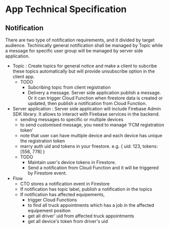 # App Technical Specification

## Notification
There are two type of notification requirements, and it divided by target audience. Techinically general notification shall be managed by Topic while a message for specific user group will be managed by server side application.
* Topic : Create topics for general notice and make a client to subcribe these topics automatically but will provide unsubscribe option in the client app. 
  - TODO
    - Subcribing topic from client registration
    - Delivery a message. Server side application publish a message. Or it can trigger Cloud Function when firestore data is created or updated, then publish a notification from Cloud Function.
* Server application : Server side application will include Firebase Admin SDK library. It allows to interact with Firebase services in the backend.
  - sending messages to specific or multiple devices
  - to send customised message, you need to manage 'FCM registration token'
  - note that user can have multiple device and each device has unique the registration token
  - marry auth uid and tokens in your firestore. e.g. { uid: 123, tokens: [556, 778] }
  - TODO
    - Maintain user's device tokens in Firestore.
    - Send a notification from Cloud Function and it will be triggered by Firestore event.
* Flow
  - CTO stores a notification event in Firestore
  - If notification has topic label, publish a notification in the topics
  - If notification has affected equipements, 
    - trigger Cloud Functions 
    - to find all truck appointments which has a job in the affected equipement position
    - get all driver' uid from affected truck appointments
    - get all device's token from driver's uid
    
